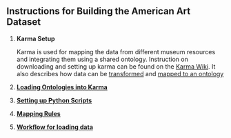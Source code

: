 ## Instructions for Building the American Art Dataset

1. **Karma Setup**

    Karma is used for mapping the data from different museum resources and integrating them using a shared ontology. 
    Instruction on downloading and setting up karma can be found on the [Karma Wiki](https://github.com/usc-isi-i2/Web-Karma/wiki). It also describes how data can be [transformed](https://github.com/usc-isi-i2/Web-Karma/wiki/Transforming-Data) and [mapped to an ontology](https://github.com/usc-isi-i2/Web-Karma/wiki/Modeling-Data)

1. **[Loading Ontologies into Karma](https://github.com/american-art/AAC-Instructions/wiki/Loading-Ontologies-into-Karma)**

1. **[Setting up Python Scripts](https://github.com/american-art/AAC-Instructions/wiki/Setting-up-Python-Scripts)**

1. **[Mapping Rules](https://github.com/american-art/AAC-Instructions/wiki/Mapping-Rules)**

1. **[Workflow for loading data](https://github.com/american-art/AAC-Instructions/wiki/Workflow-for-loading-data)**

